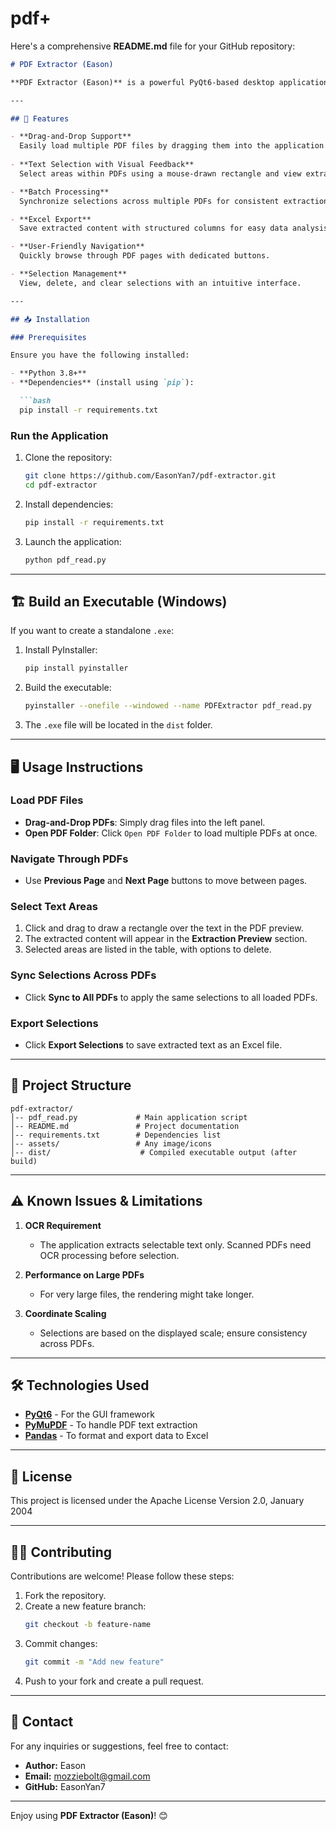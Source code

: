 # pdf+
Here's a comprehensive **README.md** file for your GitHub repository:

```markdown
# PDF Extractor (Eason)

**PDF Extractor (Eason)** is a powerful PyQt6-based desktop application designed to help users visually select and extract text from PDF files. The selected content can be exported to Excel for further analysis. The tool supports batch processing, drag-and-drop functionality, and synchronization across multiple PDFs.

---

## 🚀 Features

- **Drag-and-Drop Support**  
  Easily load multiple PDF files by dragging them into the application window.
  
- **Text Selection with Visual Feedback**  
  Select areas within PDFs using a mouse-drawn rectangle and view extracted content instantly.

- **Batch Processing**  
  Synchronize selections across multiple PDFs for consistent extraction.

- **Excel Export**  
  Save extracted content with structured columns for easy data analysis.

- **User-Friendly Navigation**  
  Quickly browse through PDF pages with dedicated buttons.

- **Selection Management**  
  View, delete, and clear selections with an intuitive interface.

---

## 📥 Installation

### Prerequisites

Ensure you have the following installed:

- **Python 3.8+**
- **Dependencies** (install using `pip`):

  ```bash
  pip install -r requirements.txt
  ```

### Run the Application

1. Clone the repository:

   ```bash
   git clone https://github.com/EasonYan7/pdf-extractor.git
   cd pdf-extractor
   ```

2. Install dependencies:

   ```bash
   pip install -r requirements.txt
   ```

3. Launch the application:

   ```bash
   python pdf_read.py
   ```

---

## 🏗️ Build an Executable (Windows)

If you want to create a standalone `.exe`:

1. Install PyInstaller:

   ```bash
   pip install pyinstaller
   ```

2. Build the executable:

   ```bash
   pyinstaller --onefile --windowed --name PDFExtractor pdf_read.py
   ```

3. The `.exe` file will be located in the `dist` folder.

---

## 🖥️ Usage Instructions

### Load PDF Files

- **Drag-and-Drop PDFs**: Simply drag files into the left panel.  
- **Open PDF Folder**: Click `Open PDF Folder` to load multiple PDFs at once.

### Navigate Through PDFs

- Use **Previous Page** and **Next Page** buttons to move between pages.

### Select Text Areas

1. Click and drag to draw a rectangle over the text in the PDF preview.
2. The extracted content will appear in the **Extraction Preview** section.
3. Selected areas are listed in the table, with options to delete.

### Sync Selections Across PDFs

- Click **Sync to All PDFs** to apply the same selections to all loaded PDFs.

### Export Selections

- Click **Export Selections** to save extracted text as an Excel file.

---

## 📂 Project Structure

```
pdf-extractor/
│-- pdf_read.py             # Main application script
│-- README.md               # Project documentation
│-- requirements.txt        # Dependencies list
│-- assets/                 # Any image/icons
│-- dist/                    # Compiled executable output (after build)
```

---

## ⚠️ Known Issues & Limitations

1. **OCR Requirement**  
   - The application extracts selectable text only. Scanned PDFs need OCR processing before selection.

2. **Performance on Large PDFs**  
   - For very large files, the rendering might take longer.

3. **Coordinate Scaling**  
   - Selections are based on the displayed scale; ensure consistency across PDFs.

---

## 🛠️ Technologies Used

- **[PyQt6](https://www.riverbankcomputing.com/software/pyqt/)** - For the GUI framework  
- **[PyMuPDF](https://pymupdf.readthedocs.io/)** - To handle PDF text extraction  
- **[Pandas](https://pandas.pydata.org/)** - To format and export data to Excel  

---

## 📖 License

This project is licensed under the Apache License Version 2.0, January 2004

---

## 👨‍💻 Contributing

Contributions are welcome! Please follow these steps:

1. Fork the repository.
2. Create a new feature branch:  
   ```bash
   git checkout -b feature-name
   ```
3. Commit changes:  
   ```bash
   git commit -m "Add new feature"
   ```
4. Push to your fork and create a pull request.

---

## 📝 Contact

For any inquiries or suggestions, feel free to contact:

- **Author:** Eason
- **Email:** mozziebolt@gmail.com
- **GitHub:** EasonYan7

---

Enjoy using **PDF Extractor (Eason)**! 😊
```

